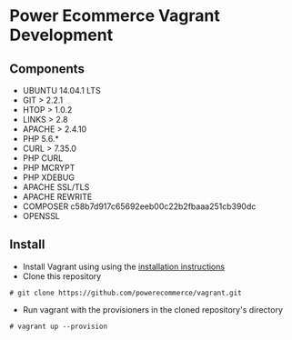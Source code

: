 # Power Ecommerce Vagrant Development

## Components
* UBUNTU 14.04.1 LTS
* GIT > 2.2.1
* HTOP > 1.0.2
* LINKS > 2.8
* APACHE > 2.4.10
* PHP 5.6.*
* CURL > 7.35.0
* PHP CURL
* PHP MCRYPT
* PHP XDEBUG
* APACHE SSL/TLS
* APACHE REWRITE
* COMPOSER c58b7d917c65692eeb00c22b2fbaaa251cb390dc
* OPENSSL

## Install
* Install Vagrant using using the [installation instructions](http://docs.vagrantup.com/v2/installation/index.html)
* Clone this repository
```
# git clone https://github.com/powerecommerce/vagrant.git
```
* Run vagrant with the provisioners in the cloned repository's directory
```
# vagrant up --provision
```